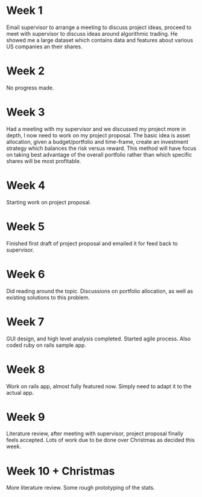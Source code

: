 # Week 1

Email supervisor to arrange a meeting to discuss project ideas, proceed to meet with supervisor
to discuss ideas around algorithmic trading. He showed me a large dataset which contains data
and features about various US companies an their shares.

# Week 2

No progress made.

# Week 3 

Had a meeting with my supervisor and we discussed my project more in depth, I now need to work
on my project proposal. The basic idea is asset allocation, given a budget/portfolio and
time-frame, create an investment strategy which balances the risk versus reward. This method 
will have focus on taking best advantage of the overall portfolio rather than which specific
shares will be most profitable.

# Week 4

Starting work on project proposal.

# Week 5

Finished first draft of project proposal and emailed it for feed back to supervisor.

# Week 6

Did reading around the topic. Discussions on portfolio allocation, as well as existing
solutions to this problem.

# Week 7

GUI design, and high level analysis completed. Started agile process. Also coded ruby on rails sample app.

# Week 8

Work on rails app, almost fully featured now. Simply need to adapt it to the actual app.

# Week 9

Literature review, after meeting with supervisor, project proposal finally feels accepted.
Lots of work due to be done over Christmas as decided this week.

# Week 10 + Christmas

More literature review. Some rough prototyping of the stats.
